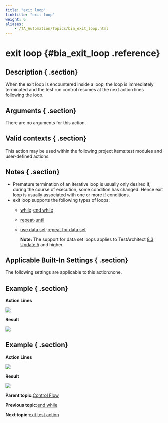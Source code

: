 ```yaml
--- 
title: "exit loop"
linktitle: "exit loop"
weight: 6
aliases: 
    - /TA_Automation/Topics/bia_exit_loop.html
---
```

# exit loop {#bia_exit_loop .reference}

## Description { .section}

When the exit loop is encountered inside a loop, the loop is immediately terminated and the test run control resumes at the next action lines following the loop.

## Arguments { .section}

There are no arguments for this action.

## Valid contexts { .section}

This action may be used within the following project items:test modules and user-defined actions.

## Notes { .section}

-   Premature termination of an iterative loop is usually only desired if, during the course of execution, some condition has changed. Hence exit loop is usually associated with one or more [if](bia_if.html) conditions.
-   exit loop supports the following types of loops:
    -   [while](bia_while.html)-[end while](bia_end_while.html)
    -   [repeat](bia_repeat.html)-[until](bia_until.html)
    -   [use data set](bia_use_data_set.html)-[repeat for data set](bia_repeat_for_data_set.html)

        **Note:** The support for data set loops applies to TestArchitect [8.3 Update 5](../../TA_ReleaseNotes/DITA_source/Whats_New_8.3_update_5.html) and higher.


## Applicable Built-In Settings { .section}

The following settings are applicable to this action:none.

## Example { .section}

**Action Lines**

![](../Images/bia_exit_loop_pgm.png)

**Result**

![](../Images/bia_exit_loop_res.png)

## Example { .section}

**Action Lines**

![](../Images/bia_exit_loop_ta4vs_pgm.png)

**Result**

![](../Images/bia_exit_loop_ta4vs_res.png)

**Parent topic:**[Control Flow](../../TA_Automation/Topics/bia_Control_flow.html)

**Previous topic:**[end while](../../TA_Automation/Topics/bia_end_while.html)

**Next topic:**[exit test action](../../TA_Automation/Topics/bia_exit_test_action.html)

